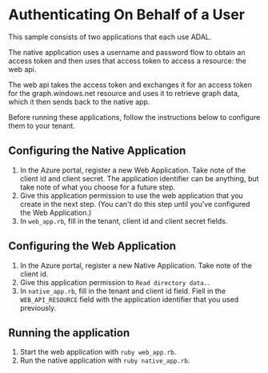 # Authenticating On Behalf of a User

This sample consists of two applications that each use ADAL.

The native application uses a username and password flow to obtain an access
token and then uses that access token to access a resource: the web api.

The web api takes the access token and exchanges it for an access token for
the graph.windows.net resource and uses it to retrieve graph data, which it
then sends back to the native app.

Before running these applications, follow the instructions below to configure
them to your tenant.


## Configuring the Native Application
1. In the Azure portal, register a new Web Application. Take note of the client
   id and client secret. The application identifier can be anything, but take
   note of what you choose for a future step.
2. Give this application permission to use the web application that you create
   in the next step. (You can't do this step until you've configured the Web
   Application.)
3. In `web_app.rb`, fill in the tenant, client id and client secret fields.

## Configuring the Web Application
1. In the Azure portal, register a new Native Application. Take note of the
   client id.
2. Give this application permission to `Read directory data.`.
3. In `native_app.rb`, fill in the tenant and client id field. Fiell in the
   `WEB_API_RESOURCE` field with the application identifier that you used
   previously.

## Running the application
1. Start the web application with `ruby web_app.rb`.
2. Run the native application with `ruby native_app.rb`.
